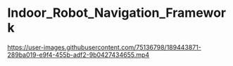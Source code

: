 # Indoor_Robot_Navigation_Framework

https://user-images.githubusercontent.com/75136798/189443871-289ba019-e9f4-455b-adf2-9b0427434655.mp4
